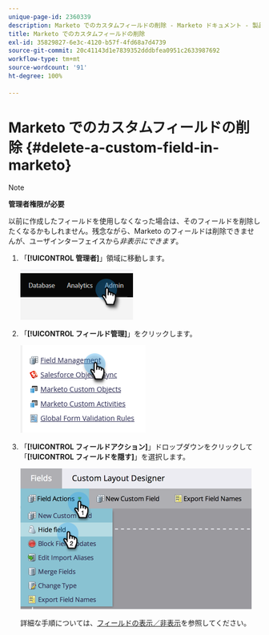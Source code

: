 ```yaml
---
unique-page-id: 2360339
description: Marketo でのカスタムフィールドの削除 - Marketo ドキュメント - 製品ドキュメント
title: Marketo でのカスタムフィールドの削除
exl-id: 35829827-6e3c-4120-b57f-4fd68a7d4739
source-git-commit: 20c41143d1e7839352dddbfea0951c2633987692
workflow-type: tm+mt
source-wordcount: '91'
ht-degree: 100%

---
```


# Marketo でのカスタムフィールドの削除 {#delete-a-custom-field-in-marketo}

>[!NOTE]
>
>**管理者権限が必要**

以前に作成したフィールドを使用しなくなった場合は、そのフィールドを削除したくなるかもしれません。残念ながら、Marketo のフィールドは削除できませんが、ユーザインターフェイスから&#x200B;_非表示にできます_。

1. 「**[!UICONTROL 管理者]**」領域に移動します。

   ![](assets/delete-a-custom-field-in-marketo-1.png)

1. 「**[!UICONTROL フィールド管理]**」をクリックします。

   ![](assets/delete-a-custom-field-in-marketo-2.png)

1. 「**[!UICONTROL フィールドアクション]**」ドロップダウンをクリックして「**[!UICONTROL フィールドを隠す]**」を選択します。

   ![](assets/delete-a-custom-field-in-marketo-3.png)

   詳細な手順については、[フィールドの表示／非表示](/help/marketo/product-docs/administration/field-management/hide-and-unhide-a-field.md)を参照してください。
